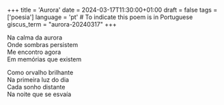 +++
title = 'Aurora'
date = 2024-03-17T11:30:00+01:00
draft = false
tags = ['poesia']
language = 'pt'  # To indicate this poem is in Portuguese
giscus_term = "aurora-20240317"
+++

Na calma da aurora  
Onde sombras persistem  
Me encontro agora  
Em memórias que existem

Como orvalho brilhante  
Na primeira luz do dia  
Cada sonho distante  
Na noite que se esvaía
